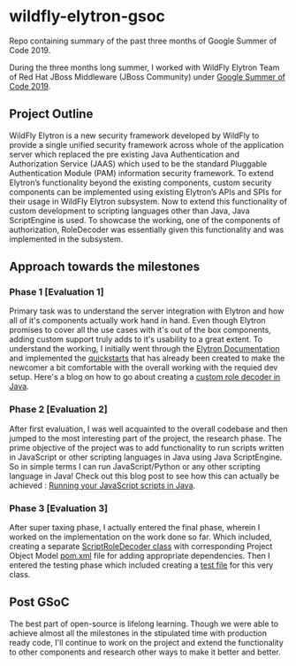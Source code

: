 # wildfly-elytron-gsoc
Repo containing summary of the past three months of Google Summer of Code 2019.

During the three months long summer, I worked with WildFly Elytron Team of Red Hat JBoss Middleware (JBoss Community) under [Google Summer of Code 2019](https://summerofcode.withgoogle.com/projects/#6324732998189056).

## Project Outline
WildFly Elytron is a new security framework developed by WildFly to provide a single unified security framework across whole of the application server which replaced the pre existing Java Authentication and Authorization Service (JAAS) which used to be the standard Pluggable Authentication Module (PAM) information security framework. 
To extend Elytron’s functionality beyond the existing components, custom security components can be implemented using existing Elytron’s APIs and SPIs for their usage in WildFly Elytron subsystem. Now to extend this functionality of custom development to scripting languages other than Java, Java ScriptEngine is used. 
To showcase the working, one of the components of authorization, RoleDecoder was essentially given this functionality and was implemented in the subsystem.

## Approach towards the milestones
### Phase 1 [Evaluation 1]
Primary task was to understand the server integration with Elytron and how all of it's components actually work hand in hand.
Even though Elytron promises to cover all the use cases with it's out of the box components, adding custom support truly adds to it's usability to a great extent. To understand the working, I initially went through the [Elytron Documentation](https://docs.jboss.org/author/display/WFLY/WildFly+Elytron+Security) and implemented the [quickstarts](https://github.com/wildfly/quickstart) that has already been created to make the newcomer a bit comfortable with the overall working with the requied dev setup. 
Here's a blog on how to go about creating a [custom role decoder in Java](https://medium.com/@guptab3/creating-a-roledecoder-in-elytron-1dcf4094fb47).

### Phase 2 [Evaluation 2]
After first evaluation, I was well acquainted to the overall codebase and then jumped to the most interesting part of the project, the research phase.
The prime objective of the project was to add functionality to run scripts written in JavaScript or other scripting languages in Java using Java ScriptEngine.
So in simple terms I can run JavaScript/Python or any other scripting language in Java!
Check out this blog post to see how this can actually be achieved : [Running your JavaScript scripts in Java](https://medium.com/@guptab3/running-your-javascript-python-scripts-in-java-6b44acbafab4).

### Phase 3 [Evaluation 3]
After super taxing phase, I actually entered the final phase, wherein I worked on the implementation on the work done so far.
Which included, creating a separate [ScriptRoleDecoder class](https://github.com/bhaskargupta98/wildfly-elytron-gsoc/blob/master/src/main/java/org/wildfly/security/script/engine/ScriptRoleDecoder.java) with corresponding Project Object Model [pom.xml](https://github.com/bhaskargupta98/wildfly-elytron-gsoc/blob/master/src/main/java/org/wildfly/security/script/engine/pom.xml) file for adding appropriate dependencies.
Then I entered the testing phase which included creating a [test file](https://github.com/bhaskargupta98/wildfly-elytron-gsoc/blob/master/src/test/java/org/wildfly/security/script/engine/ScriptRoleDecoderTest.java) for this very class.

## Post GSoC
The best part of open-source is lifelong learning. Though we were able to achieve almost all the milestones in the stipulated time with production ready code, I'll continue to work on the project and extend the functionality to other components and research other ways to make it better and better.
